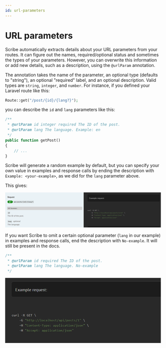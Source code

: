 ```yaml
---
id: url-parameters
---
```


# URL parameters
Scribe automatically extracts details about your URL parameters from your routes. It can figure out the names, required/optional status and sometimes the types of your parameters. However, you can overwrite this information or add new details, such as a description, using the `@urlParam` annotation.

The annotation takes the name of the parameter, an optional type (defaults to "string"), an optional "required" label, and an optional description. Valid types are `string`, `integer`, and `number`. For instance, if you defined your Laravel route like this:

```php
Route::get("/post/{id}/{lang?}");
```

you can describe the `id` and `lang` parameters like this: 

```php
/**
 * @urlParam id integer required The ID of the post.
 * @urlParam lang The language. Example: en
 */
public function getPost()
{
    // ...
}
```

Scribe will generate a random example by default, but you can specify your own value in examples and response calls by ending the description with `Example: <your-example>`, as we did for the `lang` parameter above.

This gives:

![](../../static/img/screenshots/endpoint-urlparams-1.png)

If you want Scribe to omit a certain optional parameter (`lang` in our example) in examples and response calls, end the description with `No-example`. It will still be present in the docs.


```php
/**
 * @urlParam id required The ID of the post.
 * @urlParam lang The language. No-example
 */
```

![](../../static/img/screenshots/endpoint-urlparams-2.png)
